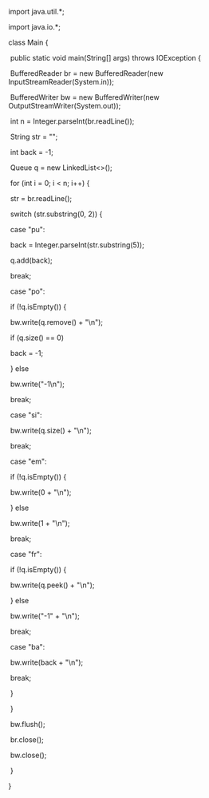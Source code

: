 import java.util.*;

import java.io.*;

class Main {

​    public static void main(String[] args) throws IOException {

​        BufferedReader br = new BufferedReader(new InputStreamReader(System.in));

​        BufferedWriter bw = new BufferedWriter(new OutputStreamWriter(System.out));

​        int n = Integer.parseInt(br.readLine());

​        String str = "";

​        int back = -1;

​        Queue<Integer> q = new LinkedList<>();

​        for (int i = 0; i < n; i++) {

​            str = br.readLine();

​            switch (str.substring(0, 2)) {

​                case "pu":

​                    back = Integer.parseInt(str.substring(5));

​                    q.add(back);

​                    break;

​                case "po":

​                    if (!q.isEmpty()) {

​                        bw.write(q.remove() + "\n");

​                        if (q.size() == 0)

​                            back = -1;

​                    } else

​                        bw.write("-1\n");

​                    break;

​                case "si":

​                    bw.write(q.size() + "\n");

​                    break;

​                case "em":

​                    if (!q.isEmpty()) {

​                        bw.write(0 + "\n");

​                    } else

​                        bw.write(1 + "\n");

​                    break;

​                case "fr":

​                    if (!q.isEmpty()) {

​                        bw.write(q.peek() + "\n");

​                    } else

​                        bw.write("-1" + "\n");

​                    break;

​                case "ba":

​                    bw.write(back + "\n");

​                    break;

​            }

​        }

​        bw.flush();

​        br.close();

​        bw.close();

​    }

}